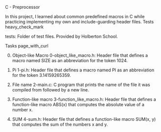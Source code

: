 C - Preprocessor

In this project, I learned about common predefined macros in C while practicing implementing my own and include-guarding header files. Tests heavy_check_mark

tests: Folder of test files. Provided by Holberton School.

Tasks page_with_curl

0. Object-like Macro
    0-object_like_macro.h: Header file that defines a macro named SIZE as an abbreviation for the token 1024.

1. Pi
    1-pi.h: Header file that defines a macro named PI as an abbreviation for the token 3.14159265359.

2. File name
    2-main.c: C program that prints the name of the file it was compiled from followed by a new line.

3. Function-like macro
    3-function_like_macro.h: Header file that defines a function-like macro ABS(x) that computes the absolute value of a number x.

4. SUM
    4-sum.h: Header file that defines a function-like macro SUM(x, y) that computes the sum of the numbers x and y.


